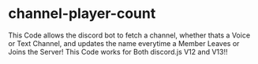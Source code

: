 # channel-player-count
This Code allows the discord bot to fetch a channel, whether thats a Voice or Text Channel, and updates the name everytime a Member Leaves or Joins the Server! This Code works for Both discord.js V12 and V13!! 
